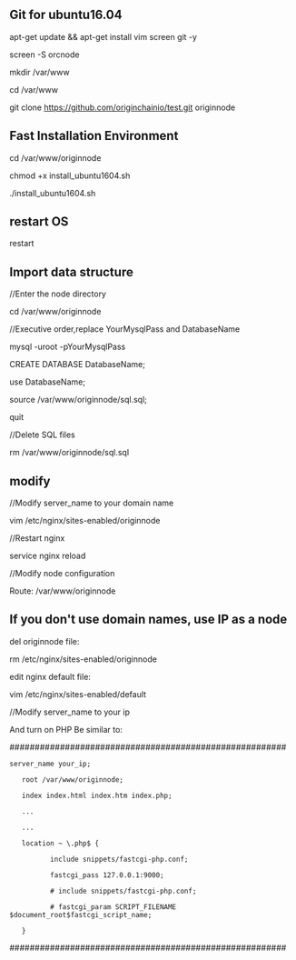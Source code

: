 ## Git for ubuntu16.04

apt-get update && apt-get install vim screen git -y

screen -S orcnode

mkdir /var/www

cd /var/www

git clone https://github.com/originchainio/test.git originnode

## Fast Installation Environment

cd /var/www/originnode

chmod +x install_ubuntu1604.sh

./install_ubuntu1604.sh

## restart OS
restart

## Import data structure

//Enter the node directory

cd /var/www/originnode

//Executive order,replace YourMysqlPass and DatabaseName

mysql -uroot -pYourMysqlPass

CREATE DATABASE DatabaseName;

use DatabaseName;

source /var/www/originnode/sql.sql;

quit

//Delete SQL files

rm /var/www/originnode/sql.sql

## modify

//Modify server_name to your domain name

vim /etc/nginx/sites-enabled/originnode

//Restart nginx

service nginx reload

//Modify node configuration

Route: /var/www/originnode


## If you don't use domain names, use IP as a node
del originnode file:

rm /etc/nginx/sites-enabled/originnode

edit nginx default file:

vim /etc/nginx/sites-enabled/default

//Modify server_name to your ip

And turn on PHP Be similar to:

#######################################################

	server_name your_ip;

       root /var/www/originnode;

       index index.html index.htm index.php;

	   ...

	   ...

       location ~ \.php$ {    

              include snippets/fastcgi-php.conf;

			  fastcgi_pass 127.0.0.1:9000;

              # include snippets/fastcgi-php.conf;

              # fastcgi_param SCRIPT_FILENAME $document_root$fastcgi_script_name;

       }

#######################################################



